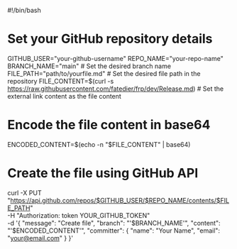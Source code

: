 #!/bin/bash

# Set your GitHub repository details
GITHUB_USER="your-github-username"
REPO_NAME="your-repo-name"
BRANCH_NAME="main"  # Set the desired branch name
FILE_PATH="path/to/yourfile.md"  # Set the desired file path in the repository
FILE_CONTENT=$(curl -s https://raw.githubusercontent.com/fatedier/frp/dev/Release.md)  # Set the external link content as the file content

# Encode the file content in base64
ENCODED_CONTENT=$(echo -n "$FILE_CONTENT" | base64)

# Create the file using GitHub API
curl -X PUT "https://api.github.com/repos/$GITHUB_USER/$REPO_NAME/contents/$FILE_PATH" \
  -H "Authorization: token YOUR_GITHUB_TOKEN" \
  -d '{
    "message": "Create file",
    "branch": "'$BRANCH_NAME'",
    "content": "'$ENCODED_CONTENT'",
    "committer": {
      "name": "Your Name",
      "email": "your@email.com"
    }
  }'
